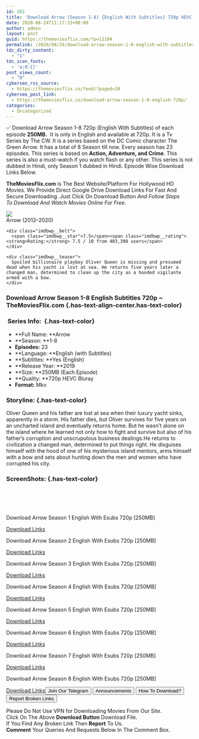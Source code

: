 ```yaml
---
id: 261
title: 'Download Arrow (Season 1-8) {English With Subtitles} 720p HEVC Bluray [250MB]'
date: 2020-08-24T11:17:33+00:00
author: admin
layout: post
guid: https://themoviesflix.com/?p=11104
permalink: /2020/08/24/download-arrow-season-1-8-english-with-subtitles-720p-hevc-bluray-250mb/
tdc_dirty_content:
  - "1"
tdc_icon_fonts:
  - 'a:0:{}'
post_views_count:
  - "0"
cyberseo_rss_source:
  - https://themoviesflix.co/feed/?paged=39
cyberseo_post_link:
  - https://themoviesflix.co/download-arrow-season-1-8-english-720p/
categories:
  - Uncategorized
---
```

✅ Download Arrow Season 1-8&nbsp;720p&nbsp;(English With Subtitles) of each episode&nbsp;**250MB.**&nbsp; It is only in&nbsp;English&nbsp;and available at&nbsp;720p. It is a&nbsp;Tv Series&nbsp;by&nbsp;The CW. It is a&nbsp;series&nbsp;based on the DC Comic character The Green Arrow. It has a total of 8 Season till now. Every season has 23 episodes. This series is based on&nbsp;**Action, Adventure, and Crime**. This series is also a must-watch if you watch flash or any other. This series is not dubbed in Hindi, only Season 1 dubbed in Hindi. Episode Wise Download Links Below.

**TheMoviesFlix.com**&nbsp;is The Best Website/Platform For Hollywood HD Movies. We Provide Direct Google Drive Download Links For Fast And Secure Downloading. Just Click On Download Button&nbsp;_And Follow Steps To&nbsp;Download And Watch Movies Online For Free._

<div class="imdbwp imdbwp--movie dark">
  <div class="imdbwp__thumb">
    <a class="imdbwp__link" target="_blank" title="Arrow" href="https://www.imdb.com/title/tt2193021/" rel="nofollow noopener noreferrer"><img class="imdbwp__img" src="https://m.media-amazon.com/images/M/MV5BMTI0NTMwMDgtYTMzZC00YmJhLTg4NzMtMTc1NjI4MWY4NmQ4XkEyXkFqcGdeQXVyNTY3MTYzOTA@._V1_SX300.jpg" /></a>
  </div>
  
  <div class="imdbwp__content">
    <div class="imdbwp__header">
      <span class="imdbwp__title">Arrow</span> (2012–2020)
    </div>
    
    <div class="imdbwp__belt">
      <span class="imdbwp__star">7.5</span><span class="imdbwp__rating"><strong>Rating:</strong> 7.5 / 10 from 403,398 users</span>
    </div>
    
    <div class="imdbwp__teaser">
      Spoiled billionaire playboy Oliver Queen is missing and presumed dead when his yacht is lost at sea. He returns five years later a changed man, determined to clean up the city as a hooded vigilante armed with a bow.
    </div>
  </div>
</div>

### Download Arrow Season 1-8 English Subtitles 720p ~ TheMoviesFlix.com {.has-text-align-center.has-text-color}

### &nbsp;Series Info:&nbsp; {.has-text-color}

  * **Full Name:&nbsp;**Arrow
  * **Season:&nbsp;**1-8
  * **Episodes:**&nbsp;23
  * **Language:&nbsp;**English (with Subtitles)
  * **Subtitles:&nbsp;**Yes (English)
  * **Release Year:&nbsp;**2019
  * **Size:&nbsp;**250MB (Each Episode)
  * **Quality:&nbsp;**720p HEVC Bluray
  * **Format:**&nbsp;Mkv

### Storyline: {.has-text-color}

Oliver Queen and his father are lost at sea when their luxury yacht sinks, apparently in a storm. His father dies, but Oliver survives for five years on an uncharted island and eventually returns home. But he wasn’t alone on the island where he learned not only how to fight and survive but also of his father’s corruption and unscrupulous business dealings.He returns to civilization a changed man, determined to put things right. He disguises himself with the hood of one of his mysterious island mentors, arms himself with a bow and sets about hunting down the men and women who have corrupted his city.

### ScreenShots: {.has-text-color}

<div class="wp-block-image">
  <figure class="aligncenter"><img src="https://i.imgur.com/zxjGVEy.jpg" alt /></figure>
</div>

<div class="wp-block-image">
  <figure class="aligncenter"><img src="https://i.imgur.com/Ob4jFJP.jpg" alt /></figure>
</div>

<div class="wp-block-image">
  <figure class="aligncenter"><img src="https://i.imgur.com/thFyvPp.jpg" alt /></figure>
</div>

<div class="wp-block-image">
  <figure class="aligncenter"><img src="https://i.imgur.com/RhzxGUD.jpg" alt /></figure>
</div>

<div class="wp-block-image">
  <figure class="aligncenter"><img src="https://i.imgur.com/CbcUOLo.jpg" alt /></figure>
</div>

<p class="has-text-align-center has-text-color has-medium-font-size">
  Download Arrow Season 1 English With Esubs 720p [250MB]
</p>

<span class="mb-center maxbutton-3-center"><span class="maxbutton-3-container mb-container"><a class="maxbutton-3 maxbutton maxbutton-post-button" target="_blank" rel="nofollow noopener noreferrer" href="https://coinquint.com/a7510/"><span class="mb-text">Download Links</span></a></span></span>

<p class="has-text-align-center has-text-color has-medium-font-size">
  Download Arrow Season 2 English With Esubs 720p [250MB]
</p>

<span class="mb-center maxbutton-3-center"><span class="maxbutton-3-container mb-container"><a class="maxbutton-3 maxbutton maxbutton-post-button" target="_blank" rel="nofollow noopener noreferrer" href="https://coinquint.com/a7515/"><span class="mb-text">Download Links</span></a></span></span>

<p class="has-text-align-center has-text-color has-medium-font-size">
  Download Arrow Season 3 English With Esubs 720p [250MB]
</p>

<span class="mb-center maxbutton-3-center"><span class="maxbutton-3-container mb-container"><a class="maxbutton-3 maxbutton maxbutton-post-button" target="_blank" rel="nofollow noopener noreferrer" href="https://coinquint.com/a7520/"><span class="mb-text">Download Links</span></a></span></span>

<p class="has-text-align-center has-text-color has-medium-font-size">
  Download Arrow Season 4 English With Esubs 720p [250MB]
</p>

<span class="mb-center maxbutton-3-center"><span class="maxbutton-3-container mb-container"><a class="maxbutton-3 maxbutton maxbutton-post-button" target="_blank" rel="nofollow noopener noreferrer" href="https://coinquint.com/a7524/"><span class="mb-text">Download Links</span></a></span></span>

<p class="has-text-align-center has-text-color has-medium-font-size">
  Download Arrow Season 5 English With Esubs 720p [250MB]
</p>

<span class="mb-center maxbutton-3-center"><span class="maxbutton-3-container mb-container"><a class="maxbutton-3 maxbutton maxbutton-post-button" target="_blank" rel="nofollow noopener noreferrer" href="https://coinquint.com/a7528/"><span class="mb-text">Download Links</span></a></span></span>

<p class="has-text-align-center has-text-color has-medium-font-size">
  Download Arrow Season 6 English With Esubs 720p [250MB]
</p>

<span class="mb-center maxbutton-3-center"><span class="maxbutton-3-container mb-container"><a class="maxbutton-3 maxbutton maxbutton-post-button" target="_blank" rel="nofollow noopener noreferrer" href="https://coinquint.com/a7530/"><span class="mb-text">Download Links</span></a></span></span>

<p class="has-text-align-center has-text-color has-medium-font-size">
  Download Arrow Season 7 English With Esubs 720p [250MB]
</p>

<span class="mb-center maxbutton-3-center"><span class="maxbutton-3-container mb-container"><a class="maxbutton-3 maxbutton maxbutton-post-button" target="_blank" rel="nofollow noopener noreferrer" href="https://coinquint.com/a7532/"><span class="mb-text">Download Links</span></a></span></span>

<p class="has-text-align-center has-text-color has-medium-font-size">
  Download Arrow Season 8 English With Esubs 720p [250MB]
</p>

<span class="mb-center maxbutton-3-center"><span class="maxbutton-3-container mb-container"><a class="maxbutton-3 maxbutton maxbutton-post-button" target="_blank" rel="nofollow noopener noreferrer" href="https://coinquint.com/a7535/"><span class="mb-text">Download Links</span></a></span></span><a href="https://t.me/themoviesflixcom" target="_blank" data-wpel-link="external" rel="nofollow external noopener noreferrer"><button class="button button5">Join Our Telegram</button></a> <a href="https://themoviesflix.co/download-arrow-season-1-8-english-720p/#" target="_blank" data-wpel-link="external" rel="nofollow external noopener noreferrer"><button class="button button5">Announcements</button></a> <a href="https://themoviesflix.com/how-to-download/" target="_blank" data-wpel-link="external" rel="nofollow external noopener noreferrer"><button class="button button5">How To Download?</button></a> <a href="https://themoviesflix.co/download-arrow-season-1-8-english-720p/#" target="_blank" data-wpel-link="external" rel="nofollow external noopener noreferrer"><button class="button button5">Report Broken Links</button></a> 

<div class="alert alert-danger">
  Please Do Not Use VPN for Downloading Movies From Our Site.
</div>

<div class="alert alert-success">
  Click On The Above <strong>Download Button</strong> Download File.
</div>

<div class="alert alert-warning">
  If You Find Any Broken Link Then <strong>Report</strong> To Us.
</div>

<div class="alert alert-info">
  <strong>Comment</strong> Your Queries And Requests Below In The Comment Box.
</div>